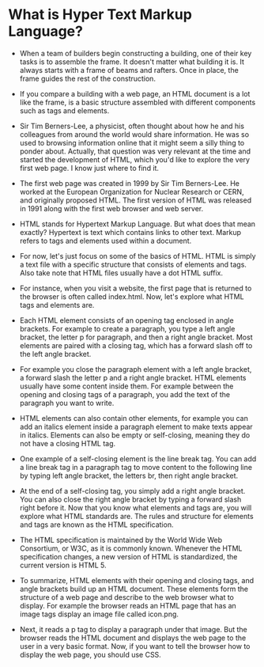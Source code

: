 # What is Hyper Text Markup Language?

* When a team of builders begin constructing a building, one of their key tasks is to assemble the frame. It doesn't matter what building it is. It always starts with a frame of beams and rafters. Once in place, the frame guides the rest of the construction.

* If you compare a building with a web page, an HTML document is a lot like the frame, is a basic structure assembled with different components such as tags and elements.

* Sir Tim Berners-Lee, a physicist, often thought about how he and his colleagues from around the world would share information. He was so used to browsing information online that it might seem a silly thing to ponder about. Actually, that question was very relevant at the time and started the development of HTML, which you'd like to explore the very first web page. I know just where to find it.

* The first web page was created in 1999 by Sir Tim Berners-Lee. He worked at the European Organization for Nuclear Research or CERN, and originally proposed HTML. The first version of HTML was released in 1991 along with the first web browser and web server.

* HTML stands for Hypertext Markup Language. But what does that mean exactly? Hypertext is text which contains links to other text. Markup refers to tags and elements used within a document.

* For now, let's just focus on some of the basics of HTML. HTML is simply a text file with a specific structure that consists of elements and tags. Also take note that HTML files usually have a dot HTML suffix.

* For instance, when you visit a website, the first page that is returned to the browser is often called index.html. Now, let's explore what HTML tags and elements are.

* Each HTML element consists of an opening tag enclosed in angle brackets. For example to create a paragraph, you type a left angle bracket, the letter p for paragraph, and then a right angle bracket. Most elements are paired with a closing tag, which has a forward slash off to the left angle bracket.

* For example you close the paragraph element with a left angle bracket, a forward slash the letter p and a right angle bracket. HTML elements usually have some content inside them. For example between the opening and closing tags of a paragraph, you add the text of the paragraph you want to write.

* HTML elements can also contain other elements, for example you can add an italics element inside a paragraph element to make texts appear in italics. Elements can also be empty or self-closing, meaning they do not have a closing HTML tag.

* One example of a self-closing element is the line break tag. You can add a line break tag in a paragraph tag to move content to the following line by typing left angle bracket, the letters br, then right angle bracket.

* At the end of a self-closing tag, you simply add a right angle bracket. You can also close the right angle bracket by typing a forward slash right before it. Now that you know what elements and tags are, you will explore what HTML standards are. The rules and structure for elements and tags are known as the HTML specification.

* The HTML specification is maintained by the World Wide Web Consortium, or W3C, as it is commonly known. Whenever the HTML specification changes, a new version of HTML is standardized, the current version is HTML 5.

* To summarize, HTML elements with their opening and closing tags, and angle brackets build up an HTML document. These elements form the structure of a web page and describe to the web browser what to display. For example the browser reads an HTML page that has an image tags display an image file called icon.png.

* Next, it reads a p tag to display a paragraph under that image. But the browser reads the HTML document and displays the web page to the user in a very basic format. Now, if you want to tell the browser how to display the web page, you should use CSS.
